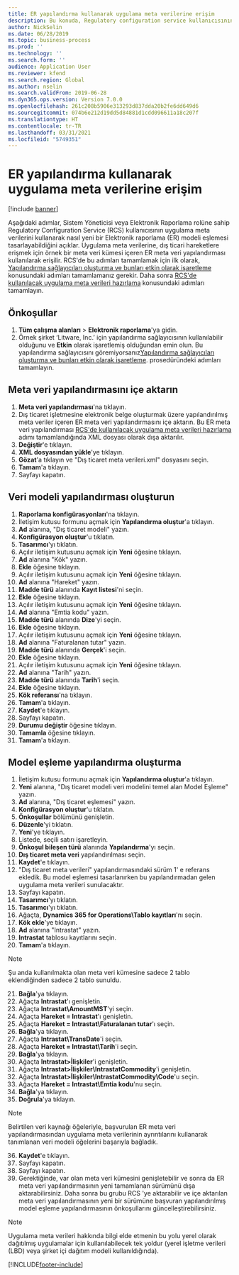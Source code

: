 ```yaml
---
title: ER yapılandırma kullanarak uygulama meta verilerine erişim
description: Bu konuda, Regulatory configuration service kullanıcısının, meta verileri kullanarak nasıl yeni bir Elektronik raporlama modeli eşlemesi tasarlayabileceği açıklanmaktadır.
author: NickSelin
ms.date: 06/28/2019
ms.topic: business-process
ms.prod: ''
ms.technology: ''
ms.search.form: ''
audience: Application User
ms.reviewer: kfend
ms.search.region: Global
ms.author: nselin
ms.search.validFrom: 2019-06-28
ms.dyn365.ops.version: Version 7.0.0
ms.openlocfilehash: 261c208b5906e313293d837dda20b2fe6dd649d6
ms.sourcegitcommit: 074b6e212d19dd5d84881d1cdd096611a18c207f
ms.translationtype: HT
ms.contentlocale: tr-TR
ms.lasthandoff: 03/31/2021
ms.locfileid: "5749351"
---
```

# <a name="access-application-metadata-by-using-er-configuration"></a>ER yapılandırma kullanarak uygulama meta verilerine erişim

[!include [banner](../../includes/banner.md)]

Aşağıdaki adımlar, Sistem Yöneticisi veya Elektronik Raporlama rolüne sahip Regulatory Configuration Service (RCS) kullanıcısının uygulama meta verilerini kullanarak nasıl yeni bir Elektronik raporlama (ER) modeli eşlemesi tasarlayabildiğini açıklar. Uygulama meta verilerine, dış ticari hareketlere erişmek için örnek bir meta veri kümesi içeren ER meta veri yapılandırması kullanılarak erişilir. RCS'de bu adımları tamamlamak için ilk olarak, [Yapılandırma sağlayıcıları oluşturma ve bunları etkin olarak işaretleme](er-configuration-provider-mark-it-active-2016-11.md) konusundaki adımları tamamlamanız gerekir. Daha sonra [RCS'de kullanılacak uygulama meta verileri hazırlama](prepare-application-metadata-rcs.md) konusundaki adımları tamamlayın.

## <a name="prerequisites"></a>Önkoşullar
1. **Tüm çalışma alanları** > **Elektronik raporlama**'ya gidin. 
2. Örnek şirket ‘Litware, Inc.’ için yapılandırma sağlayıcısının kullanılabilir olduğunu ve **Etkin** olarak işaretlemiş olduğundan emin olun. Bu yapılandırma sağlayıcısını göremiyorsanız[Yapılandırma sağlayıcıları oluşturma ve bunları etkin olarak işaretleme](er-configuration-provider-mark-it-active-2016-11.md). prosedüründeki adımları tamamlayın. 

## <a name="import-metadata-configuration"></a>Meta veri yapılandırmasını içe aktarın 
1. **Meta veri yapılandırması**'na tıklayın. 
2. Dış ticaret işletmesine elektronik belge oluşturmak üzere yapılandırılmış meta veriler içeren ER meta veri yapılandırmasını içe aktarın. Bu ER meta veri yapılandırması [RCS'de kullanılacak uygulama meta verileri hazırlama](prepare-application-metadata-rcs.md) adımı tamamlandığında XML dosyası olarak dışa aktarılır. 
3. **Değiştir**'e tıklayın. 
4. **XML dosyasından yükle**'ye tıklayın. 
5. **Gözat**'a tıklayın ve "Dış ticaret meta verileri.xml" dosyasını seçin. 
6. **Tamam**'a tıklayın. 
7. Sayfayı kapatın. 

## <a name="create-data-model-configuration"></a>Veri modeli yapılandırması oluşturun
1. **Raporlama konfigürasyonları**'na tıklayın. 
2. İletişim kutusu formunu açmak için **Yapılandırma oluştur**'a tıklayın. 
3. **Ad** alanına, "Dış ticaret modeli" yazın. 
4. **Konfigürasyon oluştur**'u tıklatın. 
5. **Tasarımcı**'yı tıklatın. 
6. Açılır iletişim kutusunu açmak için **Yeni** öğesine tıklayın. 
7. **Ad** alanına "Kök" yazın. 
8. **Ekle** öğesine tıklayın. 
9. Açılır iletişim kutusunu açmak için **Yeni** öğesine tıklayın. 
10.    **Ad** alanına "Hareket" yazın. 
11.    **Madde türü** alanında **Kayıt listesi**'ni seçin. 
12.    **Ekle** öğesine tıklayın. 
13.    Açılır iletişim kutusunu açmak için **Yeni** öğesine tıklayın. 
14.    **Ad** alanına "Emtia kodu" yazın. 
15.    **Madde türü** alanında **Dize**'yi seçin. 
16.    **Ekle** öğesine tıklayın. 
17.    Açılır iletişim kutusunu açmak için **Yeni** öğesine tıklayın. 
18.    **Ad** alanına "Faturalanan tutar" yazın. 
19.    **Madde türü** alanında **Gerçek**'i seçin. 
20.    **Ekle** öğesine tıklayın. 
21.    Açılır iletişim kutusunu açmak için **Yeni** öğesine tıklayın. 
22.    **Ad** alanına "Tarih" yazın. 
23.    **Madde türü** alanında **Tarih**'i seçin. 
24.    **Ekle** öğesine tıklayın. 
25.    **Kök referansı**'na tıklayın. 
26.    **Tamam**'a tıklayın. 
27.    **Kaydet**'e tıklayın. 
28.    Sayfayı kapatın. 
29.    **Durumu değiştir** öğesine tıklayın. 
30.    **Tamamla** öğesine tıklayın. 
31.    **Tamam**'a tıklayın. 

## <a name="create-model-mapping-configuration"></a>Model eşleme yapılandırma oluşturma 
1. İletişim kutusu formunu açmak için **Yapılandırma oluştur**'a tıklayın. 
2. **Yeni** alanına, "Dış ticaret modeli veri modelini temel alan Model Eşleme" yazın. 
3. **Ad** alanına, "Dış ticaret eşlemesi" yazın. 
4. **Konfigürasyon oluştur**'u tıklatın. 
5. **Önkoşullar** bölümünü genişletin. 
6. **Düzenle**'yi tıklatın. 
7. **Yeni**'ye tıklayın. 
8. Listede, seçili satırı işaretleyin. 
9. **Önkoşul bileşen türü** alanında **Yapılandırma**'yı seçin. 
10.    **Dış ticaret meta veri** yapılandırılması seçin. 
11.    **Kaydet**'e tıklayın. 
12.    "Dış ticaret meta verileri" yapılandırmasındaki sürüm 1' e referans ekledik. Bu model eşlemesi tasarlanırken bu yapılandırmadan gelen uygulama meta verileri sunulacaktır. 
13.    Sayfayı kapatın. 
14.    **Tasarımcı**'yı tıklatın. 
15.    **Tasarımcı**'yı tıklatın. 
16.    Ağaçta, **Dynamics 365 for Operations\Tablo kayıtları**'nı seçin. 
17.    **Kök ekle**'ye tıklayın. 
18.    **Ad** alanına "Intrastat" yazın. 
19.    **Intrastat** tablosu kayıtlarını seçin. 
20.    **Tamam**'a tıklayın. 

> [!NOTE]
> Şu anda kullanılmakta olan meta veri kümesine sadece 2 tablo eklendiğinden sadece 2 tablo sunuldu. 

21.    **Bağla**'ya tıklayın. 
22.    Ağaçta **Intrastat**'ı genişletin. 
23.    Ağaçta **Intrastat\AmountMST**'yi seçin. 
24.    Ağaçta **Hareket = Intrastat**'ı genişletin. 
25.    Ağaçta **Hareket = Intrastat\Faturalanan tutar**'ı seçin. 
26.    **Bağla**'ya tıklayın. 
27.    Ağaçta **Intrastat\TransDate**'i seçin. 
28.    Ağaçta **Hareket = Intrastat\Tarih**'i seçin. 
29.    **Bağla**'ya tıklayın. 
30.    Ağaçta **Intrastat\>İlişkiler**'i genişletin. 
31.    Ağaçta **Intrastat\>İlişkiler\IntrastatCommodity**'i genişletin. 
32.    Ağaçta **Intrastat\>İlişkiler\IntrastatCommodity\Code**'u seçin. 
33.    Ağaçta **Hareket = Intrastat\Emtia kodu**'nu seçin. 
34.    **Bağla**'ya tıklayın. 
35.    **Doğrula**'ya tıklayın. 

> [!NOTE]
> Belirtilen veri kaynağı öğeleriyle, başvurulan ER meta veri yapılandırmasından uygulama meta verilerinin ayrıntılarını kullanarak tanımlanan veri modeli öğelerini başarıyla bağladık. 
36.    **Kaydet**'e tıklayın. 
37.    Sayfayı kapatın. 
38.    Sayfayı kapatın. 
39.    Gerektiğinde, var olan meta veri kümesini genişletebilir ve sonra da ER meta veri yapılandırmasının yeni tamamlanan sürümünü dışa aktarabilirsiniz. Daha sonra bu grubu RCS 'ye aktarabilir ve içe aktarılan meta veri yapılandırmasının yeni bir sürümüne başvuran yapılandırılmış model eşleme yapılandırmasının önkoşullarını güncelleştirebilirsiniz. 

> [!NOTE]
> Uygulama meta verileri hakkında bilgi elde etmenin bu yolu yerel olarak dağıtılmış uygulamalar için kullanılabilecek tek yoldur (yerel işletme verileri (LBD) veya şirket içi dağıtım modeli kullanıldığında).
        


[!INCLUDE[footer-include](../../../../includes/footer-banner.md)]